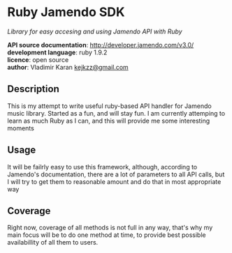 # Ruby Jamendo SDK
_Library for easy accesing and using Jamendo API with Ruby_  

**API source documentation**: <http://developer.jamendo.com/v3.0/>  
**development language**: ruby 1.9.2  
**licence**: open source  
**author**: Vladimir Karan <kejkzz@gmail.com>  

## Description

This is my attempt to write useful ruby-based API handler for Jamendo music library. Started as a fun, and will stay fun. I am currently attemping to learn as much Ruby as I can, and this will provide me some interesting moments 

## Usage

It will be failrly easy to use this framework, although, according to Jamendo's documentation, there are a lot of parameters to all API calls, but I will try to get them to reasonable amount and do that in most appropriate way

## Coverage
Right now, coverage of all methods is not full in any way, that's why my main focus will be to do one method at time, to provide best possible availabillity of all them to users.